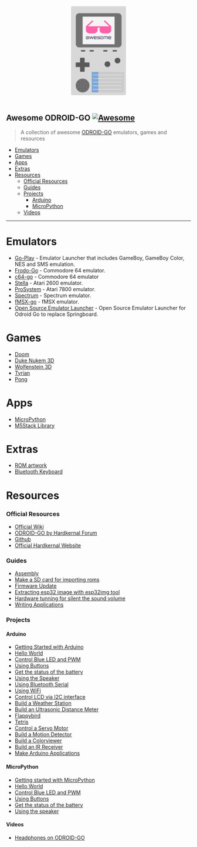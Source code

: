 <p align="center">
  <br>
  <img width="150" src="./logo.svg" alt="logo of awesome-odroid-go repository">
  <br>
  <br>
</p>

## Awesome ODROID-GO [![Awesome](https://cdn.rawgit.com/sindresorhus/awesome/d7305f38d29fed78fa85652e3a63e154dd8e8829/media/badge.svg)](https://github.com/sindresorhus/awesome)

> A collection of awesome [ODROID-GO](https://wiki.odroid.com/odroid_go/odroid_go) emulators, games and resources

- [Emulators](#emulators)
- [Games](#games)
- [Apps](#apps)
- [Extras](#extras)
- [Resources](#resources)
	- [Official Resources](#official-resources)
	- [Guides](#guides)
	- [Projects](#projects)
		- [Arduino](#arduino)
		- [MicroPython](#micropython)
	- [Videos](#videos)

---

# Emulators
- [Go-Play](https://github.com/OtherCrashOverride/go-play) - Emulator Launcher that includes GameBoy, GameBoy Color, NES and SMS emulation.
- [Frodo-Go](https://github.com/OtherCrashOverride/frodo-go) - Commodore 64 emulator.
- [c64-go](https://github.com/Schuemi/c64-go) - Commodore 64 emulator
- [Stella](https://github.com/OtherCrashOverride/stella-odroid-go) - Atari 2600 emulator.
- [ProSystem](https://github.com/OtherCrashOverride/prosystem-odroid-go) - Atari 7800 emulator.
- [Spectrum](https://bitbucket.org/DavidKnight247/odroid-go-spectrum-emulator) - Spectrum emulator.
- [fMSX-go](https://github.com/Schuemi/fMSX-go) - fMSX emulator.
- [Open Source Emulator Launcher](https://github.com/IlyaMZP/emulator-launcher-odroid-go) - Open Source Emulator Launcher for Odroid Go to replace Springboard.

# Games
- [Doom](https://github.com/mad-ady/doom-odroid-go)
- [Duke Nukem 3D](https://github.com/jkirsons/Duke3D)
- [Wolfenstein 3D](https://github.com/jkirsons/wolf4sdl)
- [Tyrian](https://github.com/jkirsons/OpenTyrian)
- [Pong](https://github.com/khuenqdev/goduino/tree/master/pong)

# Apps
- [MicroPython](https://github.com/OtherCrashOverride/MicroPython_ESP32_psRAM_LoBo-odroid-go)
- [M5Stack Library](https://yadi.sk/d/0wo7ympO3Zc6RT)

# Extras
- [ROM artwork](https://dn.odroid.com/ODROID_GO/romart-20180810.tgz)
- [Bluetooth Keyboard](https://github.com/OtherCrashOverride/bt-keyboard-go)

# Resources

### Official Resources
- [Official Wiki](https://wiki.odroid.com/odroid_go/odroid_go)
- [ODROID-GO by Hardkernal Forum](https://forum.odroid.com/viewforum.php?f=157)
- [Github](https://github.com/hardkernel/ODROID-GO)
- [Official Hardkernal Website](https://www.hardkernel.com)

### Guides
- [Assembly](https://wiki.odroid.com/odroid_go/go_assembling)
- [Make a SD card for importing roms](https://wiki.odroid.com/odroid_go/make_sd_card)
- [Firmware Update](https://wiki.odroid.com/odroid_go/firmware_update)
- [Extracting esp32 image with esp32img tool](https://wiki.odroid.com/odroid_go/extract_esp32_img)
- [Hardware tunning for silent the sound volume](https://wiki.odroid.com/odroid_go/silent_volume)
- [Writing Applications](https://wiki.odroid.com/odroid_go/write_app)

### Projects

#### Arduino
- [Getting Started with Arduino](https://wiki.odroid.com/odroid_go/arduino/01_arduino_setup)
- [Hello World](https://wiki.odroid.com/odroid_go/arduino/02_hello_world)
- [Control Blue LED and PWM](https://wiki.odroid.com/odroid_go/arduino/03_blue_led_and_pwm)
- [Using Buttons](https://wiki.odroid.com/odroid_go/arduino/04_buttons)
- [Get the status of the battery](https://wiki.odroid.com/odroid_go/arduino/05_battery)
- [Using the Speaker](https://wiki.odroid.com/odroid_go/arduino/06_speaker)
- [Using Bluetooth Serial](https://wiki.odroid.com/odroid_go/arduino/07_bluetooth_serial)
- [Using WiFi](https://wiki.odroid.com/odroid_go/arduino/08_wifi_ap)
- [Control LCD via I2C interface](https://wiki.odroid.com/odroid_go/arduino/09_16x2lcd_i2c)
- [Build a Weather Station](https://wiki.odroid.com/odroid_go/arduino/30_weather_station)
- [Build an Ultrasonic Distance Meter](https://wiki.odroid.com/odroid_go/arduino/31_ultrasonic_distance_meter)
- [Flappybird](https://wiki.odroid.com/odroid_go/arduino/32_game_flappybird)
- [Tetris](https://wiki.odroid.com/odroid_go/arduino/33_game_tetris)
- [Control a Servo Motor](https://wiki.odroid.com/odroid_go/arduino/34_servo_motor)
- [Build a Motion Detector](https://wiki.odroid.com/odroid_go/arduino/35_pir_motion_detector)
- [Build a Colorviewer](https://wiki.odroid.com/odroid_go/arduino/36_colorview)
- [Build an IR Receiver](https://wiki.odroid.com/odroid_go/arduino/37_ir_receiver)
- [Make Arduino Applications](https://wiki.odroid.com/odroid_go/arduino_app)

#### MicroPython
- [Getting started with MicroPython](https://wiki.odroid.com/odroid_go/micropython/01_micropython_setup)
- [Hello World](https://wiki.odroid.com/odroid_go/micropython/02_hello_world)
- [Control Blue LED and PWM](https://wiki.odroid.com/odroid_go/micropython/03_blue_led_and_pwm)
- [Using Buttons](https://wiki.odroid.com/odroid_go/micropython/04_buttons)
- [Get the status of the battery](https://wiki.odroid.com/odroid_go/micropython/05_battery)
- [Using the speaker](https://wiki.odroid.com/odroid_go/micropython/06_speaker)

#### Videos
- [Headphones on ODROID-GO](https://www.youtube.com/watch?v=pp_DPHiUhcc)
